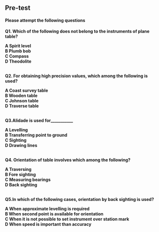 ## <b> Pre-test
#### Please attempt the following questions

Q1. Which of the following does not belong to the instruments of plane table?<br>

A   Spirit level<br>
B   Plumb bob<br>
C   Compass<br>
<b>D   Theodolite</b><br><br>


Q2. For obtaining high precision values, which among the following is used?<br>

<b>A   Coast survey table</b><br>
B   Wooden table<br>
C   Johnson table<br>
D   Traverse table<br><br>


Q3.Alidade is used for___________<br>

A   Levelling<br>
B   Transferring point to ground<br>
<b>C   Sighting</b><br>
D   Drawing lines<br><br>


Q4. Orientation of table involves which among the following?<br>

A   Traversing<br>
B   Fore sighting<br>
C   Measuring bearings<br>
<b>D   Back sighting</b><br><br>


Q5.In which of the following cases, orientation by back sighting is used?<br>

A   When approximate levelling is required<br>
B   When second point is available for orientation<br>
<b>C   When it is not possible to set instrument over station mark</b><br>
D   When speed is important than accuracy<br><br>